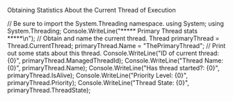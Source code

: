 Obtaining Statistics About the Current Thread of Execution

// Be sure to import the System.Threading namespace.
using System;
using System.Threading;
Console.WriteLine("***** Primary Thread stats *****\n");
// Obtain and name the current thread.
Thread primaryThread = Thread.CurrentThread;
primaryThread.Name = "ThePrimaryThread";
// Print out some stats about this thread.
Console.WriteLine("ID of current thread: {0}",
primaryThread.ManagedThreadId);
Console.WriteLine("Thread Name: {0}",
primaryThread.Name);
Console.WriteLine("Has thread started?: {0}",
primaryThread.IsAlive);
Console.WriteLine("Priority Level: {0}",
primaryThread.Priority);
Console.WriteLine("Thread State: {0}",
primaryThread.ThreadState);


